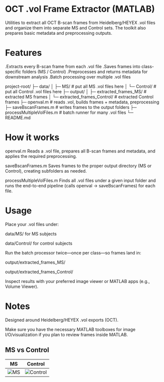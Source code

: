 # OCT .vol Frame Extractor (MATLAB)
Utilities to extract all OCT B-scan frames from Heidelberg/HEYEX .vol files and organize them into separate MS and Control sets. The toolkit also prepares basic metadata and preprocessing outputs.

# Features
.Extracts every B-scan frame from each .vol file
.Saves frames into class-specific folders (MS / Control)
.Preprocesses and returns metadata for downstream analysis
.Batch processing over multiple .vol files

project-root/
  ├─ data/
  │  ├─ MS/           # put all MS .vol files here
  │  └─ Control/      # put all Control .vol files here
  ├─ output/
  │  ├─ extracted_frames_MS/        # extracted MS frames
  │  └─ extracted_frames_Control/   # extracted Control frames
  ├─ openval.m                      # reads .vol, builds frames + metadata, preprocessing
  ├─ saveBscanFrames.m              # writes frames to the output folders
  ├─ processMultipleVolFiles.m      # batch runner for many .vol files
  └─ README.md

# How it works

openval.m
Reads a .vol file, prepares all B-scan frames and metadata, and applies the required preprocessing.

saveBscanFrames.m
Saves frames to the proper output directory (MS or Control), creating subfolders as needed.

processMultipleVolFiles.m
Finds all .vol files under a given input folder and runs the end-to-end pipeline (calls openval → saveBscanFrames) for each file.

# Usage

Place your .vol files under:

data/MS/ for MS subjects

data/Control/ for control subjects

Run the batch processor twice—once per class—so frames land in:

output/extracted_frames_MS/

output/extracted_frames_Control/

Inspect results with your preferred image viewer or MATLAB apps (e.g., Volume Viewer).

# Notes

Designed around Heidelberg/HEYEX .vol exports (OCT).

Make sure you have the necessary MATLAB toolboxes for image I/O/visualization if you plan to review frames inside MATLAB.

## MS vs Control

| MS | Control |
|---|---|
| ![MS](output/extracted_frames_MS/ms01_spectralis_macula_v1_s1_R/ms01_spectralis_macula_v1_s1_R_frame_001.png) | ![Control](output/extracted_frames_Control/hc01_spectralis_macula_v1_s1_R/hc01_spectralis_macula_v1_s1_R_frame_001.png) |

